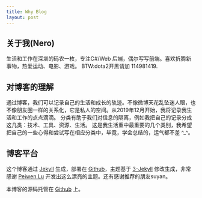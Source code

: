 ```yaml
---
title: Why Blog
layout: post
---
```


## 关于我(Nero)

生活和工作在深圳的码农一枚，专注C#/Web 后端，偶尔写写前端。喜欢折腾新事物，热爱运动、电影、游戏。
BTW:dota2开黑请加 114981419.

## 对博客的理解

通过博客，我们可以记录自己的生活和成长的轨迹。不像微博天花乱坠迷人眼，也不像朋友圈一样的关系化，它是私人的空间。从2019年12月开始，我将记录我生活和工作的点点滴滴。
分类有助于我们对信息的隔离，例如我把自己的记录分成这几类：技术、工具、资源、生活。
这是我生活重中最重要的几个类别，我希望把自己的一些心得和尝试写在相应分类中，毕竟，学会总结的，运气都不差 ^_^。

## 博客平台

这个博客通过 [Jekyll](http://jekyllrb.com/) 生成，部署在 [Github](https://pages.github.com)，主题基于 [3-Jekyll](https://github.com/P233/3-Jekyll) 修改生成，非常感谢 [Peiwen Lu](https://github.com/P233) 开发出这么漂亮的主题。还有感谢推荐的朋友suyan。

本博客的源码托管在 [Github](https://github.com/NeroLiang19/NeroLiang19.github.io) 上。
